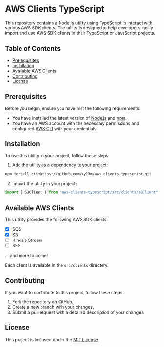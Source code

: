 # AWS Clients TypeScript

This repository contains a Node.js utility using TypeScript to interact with various AWS SDK clients. The utility is designed to help developers easily import and use AWS SDK clients in their TypeScript or JavaScript projects.

## Table of Contents

- [Prerequisites](#prerequisites)
- [Installation](#installation)
- [Available AWS Clients](#available-aws-clients)
- [Contributing](#contributing)
- [License](#license)

## Prerequisites

Before you begin, ensure you have met the following requirements:

- You have installed the latest version of [Node.js](https://nodejs.org/) and [npm](https://www.npmjs.com/).
- You have an AWS account with the necessary permissions and configured [AWS CLI](https://aws.amazon.com/cli/) with your credentials.

## Installation

To use this utility in your project, follow these steps:

1. Add the utility as a dependency to your project:

```bash
npm install git+https://github.com/xyl3m/aws-clients-typescript.git
```

2. Import the utility in your project:

```typescript
import { S3Client } from "aws-clients-typescript/src/clients/s3Client";
```

## Available AWS Clients
This utility provides the following AWS SDK clients:
- [x] SQS
- [x] S3
- [ ] Kinesis Stream
- [ ] SES

... and more to come!

Each client is available in the `src/clients` directory.

## Contributing
If you want to contribute to this project, follow these steps:

1. Fork the repository on GitHub.
2. Create a new branch with your changes.
3. Submit a pull request with a detailed description of your changes.

## License
This project is licensed under the [MIT License](https://mit-license.org/)
